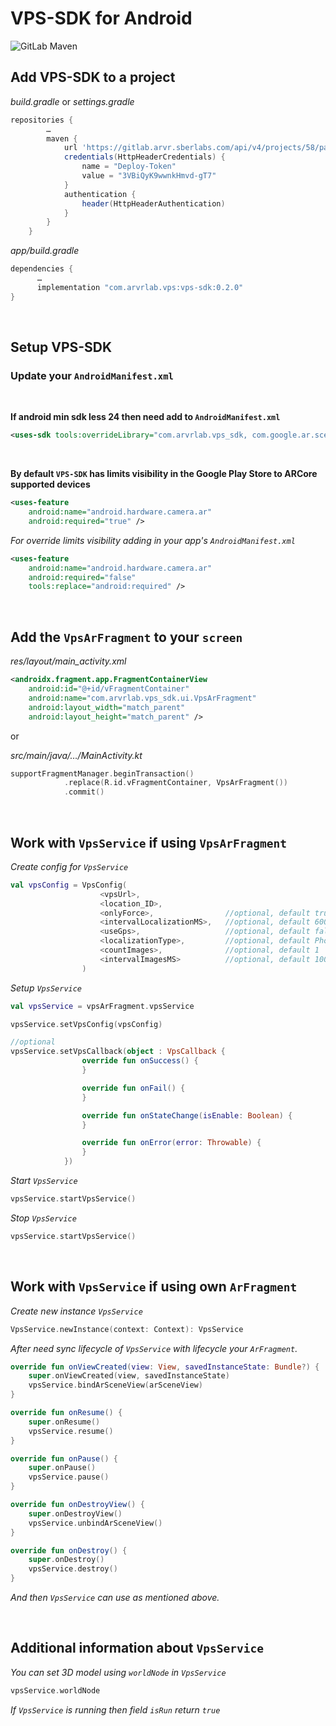 VPS-SDK for Android
====================================

![GitLab Maven](https://img.shields.io/static/v1?label=Gitlab%20Maven&message=v.0.2.0&color=success&style=flat)

## Add VPS-SDK to a project

*build.gradle* or *settings.gradle*
```gradle
repositories {
        …
        maven {
            url 'https://gitlab.arvr.sberlabs.com/api/v4/projects/58/packages/maven'
            credentials(HttpHeaderCredentials) {
                name = "Deploy-Token"
                value = "3VBiQyK9wwnkHmvd-gT7"
            }
            authentication {
                header(HttpHeaderAuthentication)
            }
        }
    }
```

*app/build.gradle*
```gradle
dependencies {
      …
      implementation "com.arvrlab.vps:vps-sdk:0.2.0"
}
```

<br/>

## Setup VPS-SDK

### Update your `AndroidManifest.xml`

<br/>

**If android min sdk less 24 then need add to `AndroidManifest.xml`**

```xml
<uses-sdk tools:overrideLibrary="com.arvrlab.vps_sdk, com.google.ar.sceneform.ux" />
```

<br/>

**By default `VPS-SDK` has limits visibility in the Google Play Store to ARCore supported devices**

```xml
<uses-feature
    android:name="android.hardware.camera.ar"
    android:required="true" />
```

*For override limits visibility adding in your app's `AndroidManifest.xml`*

```xml
<uses-feature
    android:name="android.hardware.camera.ar"
    android:required="false"
    tools:replace="android:required" />
```

<br/>

## Add the `VpsArFragment` to your `screen`
*res/layout/main_activity.xml*
```xml
<androidx.fragment.app.FragmentContainerView
    android:id="@+id/vFragmentContainer"
    android:name="com.arvrlab.vps_sdk.ui.VpsArFragment"
    android:layout_width="match_parent"
    android:layout_height="match_parent" />
```
or

*src/main/java/…/MainActivity.kt*
```kotlin
supportFragmentManager.beginTransaction()
            .replace(R.id.vFragmentContainer, VpsArFragment())
            .commit()
```

<br/>

## Work with `VpsService` if using `VpsArFragment`

*Create config for `VpsService`*

```kotlin
val vpsConfig = VpsConfig(
                    <vpsUrl>,
                    <location_ID>,
                    <onlyForce>,                //optional, default true
                    <intervalLocalizationMS>,   //optional, default 6000
                    <useGps>,                   //optional, default false
                    <localizationType>,         //optional, default Photo [Photo, MobileVps]
                    <countImages>,              //optional, default 1
                    <intervalImagesMS>          //optional, default 1000
                )
```

*Setup `VpsService`*

```kotlin
val vpsService = vpsArFragment.vpsService

vpsService.setVpsConfig(vpsConfig)

//optional
vpsService.setVpsCallback(object : VpsCallback {
                override fun onSuccess() {
                }

                override fun onFail() {
                }

                override fun onStateChange(isEnable: Boolean) {
                }

                override fun onError(error: Throwable) {
                }
            })
```

*Start `VpsService`*

```kotlin
vpsService.startVpsService()
```

*Stop `VpsService`*

```kotlin
vpsService.startVpsService()
```

<br/>

## Work with `VpsService` if using own `ArFragment`

*Create new instance `VpsService`*
```kotlin
VpsService.newInstance(context: Context): VpsService
```

*After need sync lifecycle of `VpsService` with lifecycle your `ArFragment`.*
```kotlin
override fun onViewCreated(view: View, savedInstanceState: Bundle?) {
    super.onViewCreated(view, savedInstanceState)
    vpsService.bindArSceneView(arSceneView)
}

override fun onResume() {
    super.onResume()
    vpsService.resume()
}

override fun onPause() {
    super.onPause()
    vpsService.pause()
}

override fun onDestroyView() {
    super.onDestroyView()
    vpsService.unbindArSceneView()
}

override fun onDestroy() {
    super.onDestroy()
    vpsService.destroy()
}
```

*And then `VpsService` can use as mentioned above.*

<br/>

## Additional information about `VpsService`

*You can set 3D model using `worldNode` in `VpsService`*

```kotlin
vpsService.worldNode
```

*If `VpsService` is running then field `isRun` return `true`*